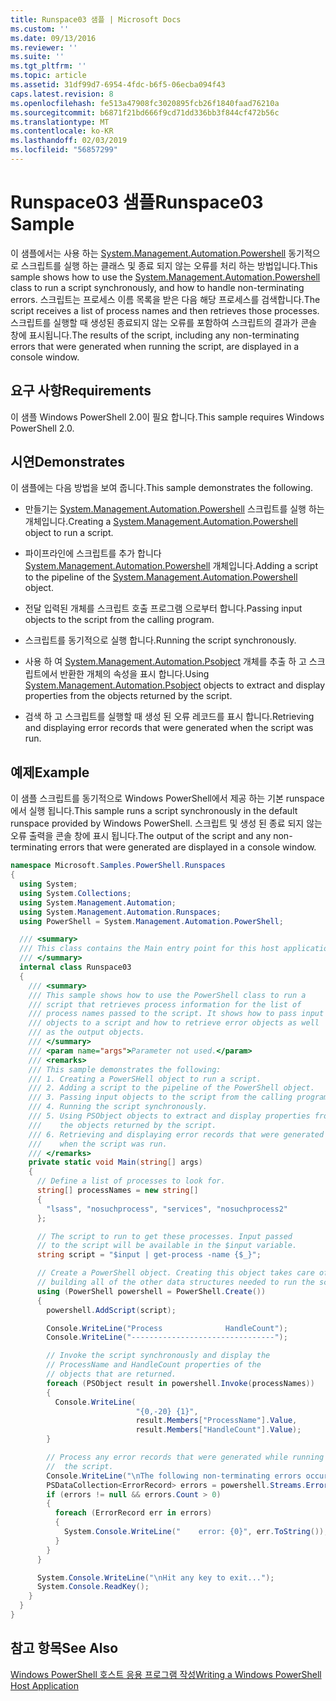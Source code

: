 ```yaml
---
title: Runspace03 샘플 | Microsoft Docs
ms.custom: ''
ms.date: 09/13/2016
ms.reviewer: ''
ms.suite: ''
ms.tgt_pltfrm: ''
ms.topic: article
ms.assetid: 31df99d7-6954-4fdc-b6f5-06ecba094f43
caps.latest.revision: 8
ms.openlocfilehash: fe513a47908fc3020895fcb26f1840faad76210a
ms.sourcegitcommit: b6871f21bd666f9cd71dd336bb3f844cf472b56c
ms.translationtype: MT
ms.contentlocale: ko-KR
ms.lasthandoff: 02/03/2019
ms.locfileid: "56857299"
---
```

# <a name="runspace03-sample"></a><span data-ttu-id="84c9f-102">Runspace03 샘플</span><span class="sxs-lookup"><span data-stu-id="84c9f-102">Runspace03 Sample</span></span>

<span data-ttu-id="84c9f-103">이 샘플에서는 사용 하는 [System.Management.Automation.Powershell](/dotnet/api/system.management.automation.powershell) 동기적으로 스크립트를 실행 하는 클래스 및 종료 되지 않는 오류를 처리 하는 방법입니다.</span><span class="sxs-lookup"><span data-stu-id="84c9f-103">This sample shows how to use the [System.Management.Automation.Powershell](/dotnet/api/system.management.automation.powershell) class to run a script synchronously, and how to handle non-terminating errors.</span></span> <span data-ttu-id="84c9f-104">스크립트는 프로세스 이름 목록을 받은 다음 해당 프로세스를 검색합니다.</span><span class="sxs-lookup"><span data-stu-id="84c9f-104">The script receives a list of process names and then retrieves those processes.</span></span> <span data-ttu-id="84c9f-105">스크립트를 실행할 때 생성된 종료되지 않는 오류를 포함하여 스크립트의 결과가 콘솔 창에 표시됩니다.</span><span class="sxs-lookup"><span data-stu-id="84c9f-105">The results of the script, including any non-terminating errors that were generated when running the script, are displayed in a console window.</span></span>

## <a name="requirements"></a><span data-ttu-id="84c9f-106">요구 사항</span><span class="sxs-lookup"><span data-stu-id="84c9f-106">Requirements</span></span>

<span data-ttu-id="84c9f-107">이 샘플 Windows PowerShell 2.0이 필요 합니다.</span><span class="sxs-lookup"><span data-stu-id="84c9f-107">This sample requires Windows PowerShell 2.0.</span></span>

## <a name="demonstrates"></a><span data-ttu-id="84c9f-108">시연</span><span class="sxs-lookup"><span data-stu-id="84c9f-108">Demonstrates</span></span>

<span data-ttu-id="84c9f-109">이 샘플에는 다음 방법을 보여 줍니다.</span><span class="sxs-lookup"><span data-stu-id="84c9f-109">This sample demonstrates the following.</span></span>

- <span data-ttu-id="84c9f-110">만들기는 [System.Management.Automation.Powershell](/dotnet/api/system.management.automation.powershell) 스크립트를 실행 하는 개체입니다.</span><span class="sxs-lookup"><span data-stu-id="84c9f-110">Creating a [System.Management.Automation.Powershell](/dotnet/api/system.management.automation.powershell) object to run a script.</span></span>

- <span data-ttu-id="84c9f-111">파이프라인에 스크립트를 추가 합니다 [System.Management.Automation.Powershell](/dotnet/api/system.management.automation.powershell) 개체입니다.</span><span class="sxs-lookup"><span data-stu-id="84c9f-111">Adding a script to the pipeline of the [System.Management.Automation.Powershell](/dotnet/api/system.management.automation.powershell) object.</span></span>

- <span data-ttu-id="84c9f-112">전달 입력된 개체를 스크립트 호출 프로그램 으로부터 합니다.</span><span class="sxs-lookup"><span data-stu-id="84c9f-112">Passing input objects to the script from the calling program.</span></span>

- <span data-ttu-id="84c9f-113">스크립트를 동기적으로 실행 합니다.</span><span class="sxs-lookup"><span data-stu-id="84c9f-113">Running the script synchronously.</span></span>

- <span data-ttu-id="84c9f-114">사용 하 여 [System.Management.Automation.Psobject](/dotnet/api/System.Management.Automation.PSObject) 개체를 추출 하 고 스크립트에서 반환한 개체의 속성을 표시 합니다.</span><span class="sxs-lookup"><span data-stu-id="84c9f-114">Using [System.Management.Automation.Psobject](/dotnet/api/System.Management.Automation.PSObject) objects to extract and display properties from the objects returned by the script.</span></span>

- <span data-ttu-id="84c9f-115">검색 하 고 스크립트를 실행할 때 생성 된 오류 레코드를 표시 합니다.</span><span class="sxs-lookup"><span data-stu-id="84c9f-115">Retrieving and displaying error records that were generated when the script was run.</span></span>

## <a name="example"></a><span data-ttu-id="84c9f-116">예제</span><span class="sxs-lookup"><span data-stu-id="84c9f-116">Example</span></span>

<span data-ttu-id="84c9f-117">이 샘플 스크립트를 동기적으로 Windows PowerShell에서 제공 하는 기본 runspace에서 실행 됩니다.</span><span class="sxs-lookup"><span data-stu-id="84c9f-117">This sample runs a script synchronously in the default runspace provided by Windows PowerShell.</span></span> <span data-ttu-id="84c9f-118">스크립트 및 생성 된 종료 되지 않는 오류 출력을 콘솔 창에 표시 됩니다.</span><span class="sxs-lookup"><span data-stu-id="84c9f-118">The output of the script and any non-terminating errors that were generated are displayed in a console window.</span></span>

```csharp
namespace Microsoft.Samples.PowerShell.Runspaces
{
  using System;
  using System.Collections;
  using System.Management.Automation;
  using System.Management.Automation.Runspaces;
  using PowerShell = System.Management.Automation.PowerShell;

  /// <summary>
  /// This class contains the Main entry point for this host application.
  /// </summary>
  internal class Runspace03
  {
    /// <summary>
    /// This sample shows how to use the PowerShell class to run a
    /// script that retrieves process information for the list of
    /// process names passed to the script. It shows how to pass input
    /// objects to a script and how to retrieve error objects as well
    /// as the output objects.
    /// </summary>
    /// <param name="args">Parameter not used.</param>
    /// <remarks>
    /// This sample demonstrates the following:
    /// 1. Creating a PowerSHell object to run a script.
    /// 2. Adding a script to the pipeline of the PowerShell object.
    /// 3. Passing input objects to the script from the calling program.
    /// 4. Running the script synchronously.
    /// 5. Using PSObject objects to extract and display properties from
    ///    the objects returned by the script.
    /// 6. Retrieving and displaying error records that were generated
    ///    when the script was run.
    /// </remarks>
    private static void Main(string[] args)
    {
      // Define a list of processes to look for.
      string[] processNames = new string[]
      {
        "lsass", "nosuchprocess", "services", "nosuchprocess2"
      };

      // The script to run to get these processes. Input passed
      // to the script will be available in the $input variable.
      string script = "$input | get-process -name {$_}";

      // Create a PowerShell object. Creating this object takes care of
      // building all of the other data structures needed to run the script.
      using (PowerShell powershell = PowerShell.Create())
      {
        powershell.AddScript(script);

        Console.WriteLine("Process              HandleCount");
        Console.WriteLine("--------------------------------");

        // Invoke the script synchronously and display the
        // ProcessName and HandleCount properties of the
        // objects that are returned.
        foreach (PSObject result in powershell.Invoke(processNames))
        {
          Console.WriteLine(
                            "{0,-20} {1}",
                            result.Members["ProcessName"].Value,
                            result.Members["HandleCount"].Value);
        }

        // Process any error records that were generated while running
        //  the script.
        Console.WriteLine("\nThe following non-terminating errors occurred:\n");
        PSDataCollection<ErrorRecord> errors = powershell.Streams.Error;
        if (errors != null && errors.Count > 0)
        {
          foreach (ErrorRecord err in errors)
          {
            System.Console.WriteLine("    error: {0}", err.ToString());
          }
        }
      }

      System.Console.WriteLine("\nHit any key to exit...");
      System.Console.ReadKey();
    }
  }
}
```

## <a name="see-also"></a><span data-ttu-id="84c9f-119">참고 항목</span><span class="sxs-lookup"><span data-stu-id="84c9f-119">See Also</span></span>

[<span data-ttu-id="84c9f-120">Windows PowerShell 호스트 응용 프로그램 작성</span><span class="sxs-lookup"><span data-stu-id="84c9f-120">Writing a Windows PowerShell Host Application</span></span>](./writing-a-windows-powershell-host-application.md)